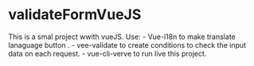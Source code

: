 # validateFormVueJS

This is a smal project wwith vueJS.
Use: - Vue-i18n to make translate lanaguage button  .
     - vee-validate to create conditions to check the input data on each request.
     - vue-cli-verve to run live this project.
